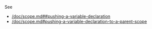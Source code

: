 See

- [/doc/scope.md##pushing-a-variable-declaration](/doc/scope.md##pushing-a-variable-declaration)
- [/doc/scope.md#pushing-a-variable-declaration-to-a-parent-scope](/doc/scope.md#pushing-a-variable-declaration-to-a-parent-scope)